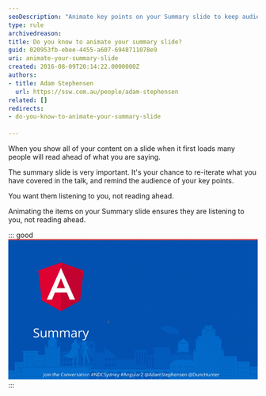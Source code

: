 ```yaml
---
seoDescription: "Animate key points on your Summary slide to keep audience engaged and focused on your talk, rather than reading ahead."
type: rule
archivedreason: 
title: Do you know to animate your summary slide?
guid: 020953fb-ebee-4455-a607-6948711078e9
uri: animate-your-summary-slide
created: 2016-08-09T20:14:22.0000000Z
authors:
- title: Adam Stephensen
  url: https://ssw.com.au/people/adam-stephensen
related: []
redirects:
- do-you-know-to-animate-your-summary-slide

---
```


When you show all of your content on a slide when it first loads many people will read ahead of what you are saying.

The summary slide is very important. It's your chance to re-iterate what you have covered in the talk, and remind the audience of your key points.

<!--endintro-->

You want them listening to you, not reading ahead.

Animating the items on your Summary slide ensures they are listening to you, not reading ahead.

::: good  
![Good Example: Animate the points on your Summary slide](summary-animation.gif)  
:::
